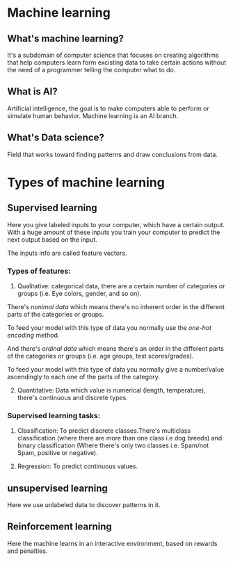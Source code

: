 # Machine learning

## What's machine learning?

It's a subdomain of computer science that focuses on creating algorithms that help computers learn form excisting data to take certain actions without the need of a programmer telling the computer what to do.

## What is AI?

Artificial intelligence, the goal is to make computers able to perform or simulate human behavior.
Machine learning is an AI branch.

## What's Data science?

Field that works toward finding patterns and draw conclusions from data.

# Types of machine learning

## Supervised learning

Here you give labeled inputs to your computer, which have a certain output.
With a huge amount of these inputs you train your computer to predict the next output based on the input.

The inputs info are called feature vectors.

### Types of features:

1. Qualitative: categorical data, there are a certain number of categories or groups (i.e. Eye colors, gender, and so on).

There's _nonimal data_ which means there's no inherent order in the different parts of the categories or groups.

To feed your model with this type of data you normally use the _one-hot encoding_ method.

And there's _ordinal data_ which means there's an order in the different parts of the categories or groups (i.e. age groups, test scores/grades).

To feed your model with this type of data you normally give a number/value ascendingly to each one of the parts of the category.

2. Quantitative: Data which value is numerical (length, temperature), there's continuous and discrete types.

### Supervised learning tasks:

1. Classification: To predict discrete classes.There's multiclass classification (where there are more than one class i.e dog breeds) and binary classification (Where there's only two classes i.e. Spam/not Spam, positive or negative).

2. Regression: To predict continuous values.

## unsupervised learning

Here we use unlabeled data to discover patterns in it.

## Reinforcement learning

Here the machine learns in an interactive environment, based on rewards and penalties.
